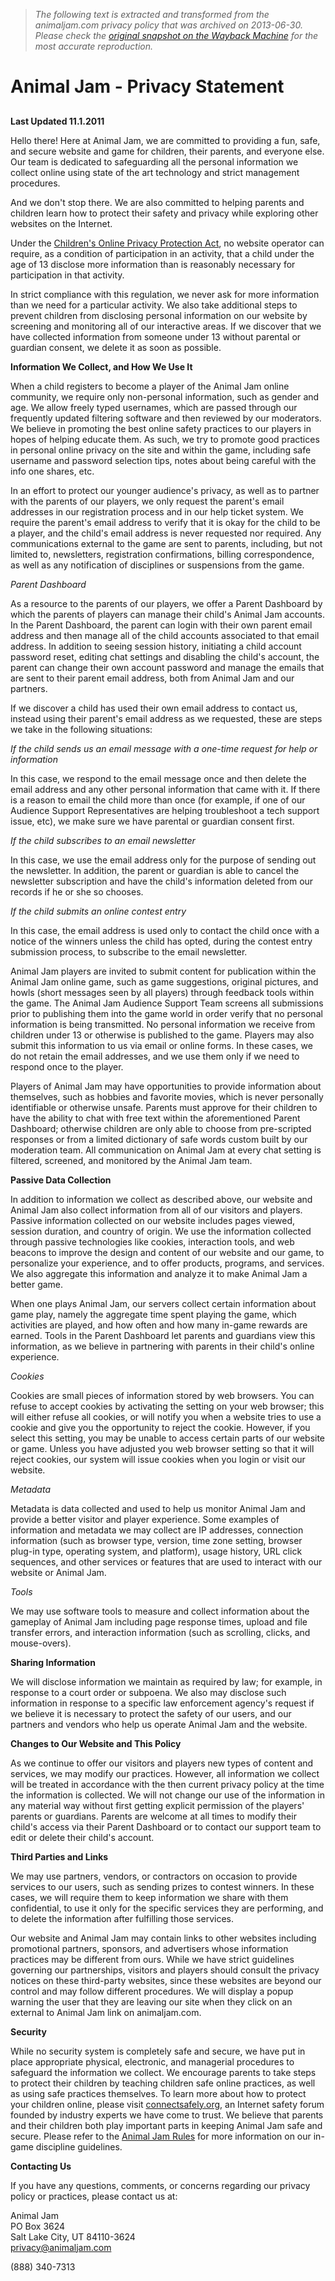 > *The following text is extracted and transformed from the animaljam.com privacy policy that was archived on 2013-06-30. Please check the [original snapshot on the Wayback Machine](https://web.archive.org/web/20130630051322id_/http%3A//www.animaljam.com/privacy) for the most accurate reproduction.*

# Animal Jam - Privacy Statement

## 

**Last Updated 11.1.2011**

Hello there! Here at Animal Jam, we are committed to providing a fun, safe, and secure website and game for children, their parents, and everyone else. Our team is dedicated to safeguarding all the personal information we collect online using state of the art technology and strict management procedures.

And we don't stop there. We are also committed to helping parents and children learn how to protect their safety and privacy while exploring other websites on the Internet.

Under the [Children's Online Privacy Protection Act](http://www.ftc.gov/privacy/privacyinitiatives/childrens.html), no website operator can require, as a condition of participation in an activity, that a child under the age of 13 disclose more information than is reasonably necessary for participation in that activity.

In strict compliance with this regulation, we never ask for more information than we need for a particular activity. We also take additional steps to prevent children from disclosing personal information on our website by screening and monitoring all of our interactive areas. If we discover that we have collected information from someone under 13 without parental or guardian consent, we delete it as soon as possible.

**Information We Collect, and How We Use It**

When a child registers to become a player of the Animal Jam online community, we require only non-personal information, such as gender and age. We allow freely typed usernames, which are passed through our frequently updated filtering software and then reviewed by our moderators. We believe in promoting the best online safety practices to our players in hopes of helping educate them. As such, we try to promote good practices in personal online privacy on the site and within the game, including safe username and password selection tips, notes about being careful with the info one shares, etc.

In an effort to protect our younger audience's privacy, as well as to partner with the parents of our players, we only request the parent's email addresses in our registration process and in our help ticket system. We require the parent's email address to verify that it is okay for the child to be a player, and the child's email address is never requested nor required. Any communications external to the game are sent to parents, including, but not limited to, newsletters, registration confirmations, billing correspondence, as well as any notification of disciplines or suspensions from the game.

_Parent Dashboard_

As a resource to the parents of our players, we offer a Parent Dashboard by which the parents of players can manage their child's Animal Jam accounts. In the Parent Dashboard, the parent can login with their own parent email address and then manage all of the child accounts associated to that email address. In addition to seeing session history, initiating a child account password reset, editing chat settings and disabling the child's account, the parent can change their own account password and manage the emails that are sent to their parent email address, both from Animal Jam and our partners.

If we discover a child has used their own email address to contact us, instead using their parent's email address as we requested, these are steps we take in the following situations:

_If the child sends us an email message with a one-time request for help or information_

In this case, we respond to the email message once and then delete the email address and any other personal information that came with it. If there is a reason to email the child more than once (for example, if one of our Audience Support Representatives are helping troubleshoot a tech support issue, etc), we make sure we have parental or guardian consent first.

_If the child subscribes to an email newsletter_

In this case, we use the email address only for the purpose of sending out the newsletter. In addition, the parent or guardian is able to cancel the newsletter subscription and have the child's information deleted from our records if he or she so chooses.

_If the child submits an online contest entry_

In this case, the email address is used only to contact the child once with a notice of the winners unless the child has opted, during the contest entry submission process, to subscribe to the email newsletter.

Animal Jam players are invited to submit content for publication within the Animal Jam online game, such as game suggestions, original pictures, and howls (short messages seen by all players) through feedback tools within the game. The Animal Jam Audience Support Team screens all submissions prior to publishing them into the game world in order verify that no personal information is being transmitted. No personal information we receive from children under 13 or otherwise is published to the game. Players may also submit this information to us via email or online forms. In these cases, we do not retain the email addresses, and we use them only if we need to respond once to the player.

Players of Animal Jam may have opportunities to provide information about themselves, such as hobbies and favorite movies, which is never personally identifiable or otherwise unsafe. Parents must approve for their children to have the ability to chat with free text within the aforementioned Parent Dashboard; otherwise children are only able to choose from pre-scripted responses or from a limited dictionary of safe words custom built by our moderation team. All communication on Animal Jam at every chat setting is filtered, screened, and monitored by the Animal Jam team.

**Passive Data Collection**

In addition to information we collect as described above, our website and Animal Jam also collect information from all of our visitors and players. Passive information collected on our website includes pages viewed, session duration, and country of origin. We use the information collected through passive technologies like cookies, interaction tools, and web beacons to improve the design and content of our website and our game, to personalize your experience, and to offer products, programs, and services. We also aggregate this information and analyze it to make Animal Jam a better game.

When one plays Animal Jam, our servers collect certain information about game play, namely the aggregate time spent playing the game, which activities are played, and how often and how many in-game rewards are earned. Tools in the Parent Dashboard let parents and guardians view this information, as we believe in partnering with parents in their child's online experience.

_Cookies_

Cookies are small pieces of information stored by web browsers. You can refuse to accept cookies by activating the setting on your web browser; this will either refuse all cookies, or will notify you when a website tries to use a cookie and give you the opportunity to reject the cookie. However, if you select this setting, you may be unable to access certain parts of our website or game. Unless you have adjusted you web browser setting so that it will reject cookies, our system will issue cookies when you login or visit our website.

_Metadata_

Metadata is data collected and used to help us monitor Animal Jam and provide a better visitor and player experience. Some examples of information and metadata we may collect are IP addresses, connection information (such as browser type, version, time zone setting, browser plug-in type, operating system, and platform), usage history, URL click sequences, and other services or features that are used to interact with our website or Animal Jam.

_Tools_

We may use software tools to measure and collect information about the gameplay of Animal Jam including page response times, upload and file transfer errors, and interaction information (such as scrolling, clicks, and mouse-overs).

**Sharing Information**

We will disclose information we maintain as required by law; for example, in response to a court order or subpoena. We also may disclose such information in response to a specific law enforcement agency's request if we believe it is necessary to protect the safety of our users, and our partners and vendors who help us operate Animal Jam and the website.

**Changes to Our Website and This Policy**

As we continue to offer our visitors and players new types of content and services, we may modify our practices. However, all information we collect will be treated in accordance with the then current privacy policy at the time the information is collected. We will not change our use of the information in any material way without first getting explicit permission of the players' parents or guardians. Parents are welcome at all times to modify their child's access via their Parent Dashboard or to contact our support team to edit or delete their child's account.

**Third Parties and Links**

We may use partners, vendors, or contractors on occasion to provide services to our users, such as sending prizes to contest winners. In these cases, we will require them to keep information we share with them confidential, to use it only for the specific services they are performing, and to delete the information after fulfilling those services.

Our website and Animal Jam may contain links to other websites including promotional partners, sponsors, and advertisers whose information practices may be different from ours. While we have strict guidelines governing our partnerships, visitors and players should consult the privacy notices on these third-party websites, since these websites are beyond our control and may follow different procedures. We will display a popup warning the user that they are leaving our site when they click on an external to Animal Jam link on animaljam.com.

**Security**

While no security system is completely safe and secure, we have put in place appropriate physical, electronic, and managerial procedures to safeguard the information we collect. We encourage parents to take steps to protect their children by teaching children safe online practices, as well as using safe practices themselves. To learn more about how to protect your children online, please visit [connectsafely.org](http://www.connectsafely.org/), an Internet safety forum founded by industry experts we have come to trust. We believe that parents and their children both play important parts in keeping Animal Jam safe and secure. Please refer to the [Animal Jam Rules](https://web.archive.org/rules) for more information on our in-game discipline guidelines.

**Contacting Us**

If you have any questions, comments, or concerns regarding our privacy policy or practices, please contact us at:

Animal Jam  
PO Box 3624  
Salt Lake City, UT 84110-3624  
[privacy@animaljam.com](mailto:privacy@animaljam.com)

(888) 340-7313

